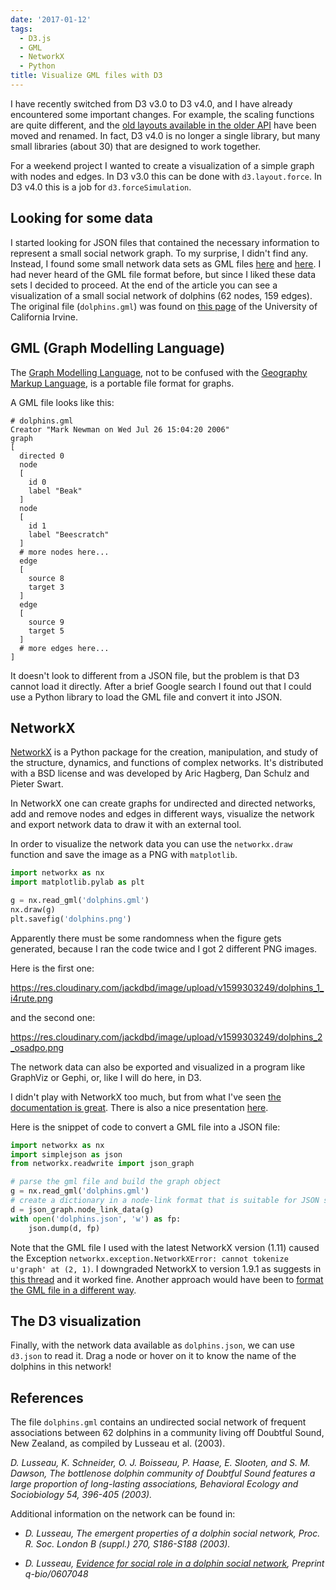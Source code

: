 ```yaml
---
date: '2017-01-12'
tags:
  - D3.js
  - GML
  - NetworkX
  - Python
title: Visualize GML files with D3
---
```


I have recently switched from D3 v3.0 to D3 v4.0, and I have already encountered some important changes. For example, the scaling functions are quite different, and the [old layouts available in the older API](https://github.com/d3/d3-3.x-api-reference/blob/master/Layouts.md) have been moved and renamed. In fact, D3 v4.0 is no longer a single library, but many small libraries (about 30) that are designed to work together.

For a weekend project I wanted to create a visualization of a simple graph with nodes and edges. In D3 v3.0 this can be done with `d3.layout.force`. In D3 v4.0 this is a job for `d3.forceSimulation`.

## Looking for some data

I started looking for JSON files that contained the necessary information to represent a small social network graph. To my surprise, I didn't find any. Instead, I found some small network data sets as GML files [here](https://networkdata.ics.uci.edu/index.php) and [here](https://www-personal.umich.edu/~mejn/netdata/). I had never heard of the GML file format before, but since I liked these data sets I decided to proceed. At the end of the article you can see a visualization of a small social network of dolphins (62 nodes, 159 edges). The original file (`dolphins.gml`) was found on [this page](https://networkdata.ics.uci.edu/data.php?id=6) of the University of California Irvine.

## GML (Graph Modelling Language)

The [Graph Modelling Language](https://networkx.github.io/documentation/networkx-1.10/reference/readwrite.gml.html), not to be confused with the [Geography Markup Language](https://en.wikipedia.org/wiki/Geography_Markup_Language), is a portable file format for graphs.

A GML file looks like this:

```shell
# dolphins.gml
Creator "Mark Newman on Wed Jul 26 15:04:20 2006"
graph
[
  directed 0
  node
  [
    id 0
    label "Beak"
  ]
  node
  [
    id 1
    label "Beescratch"
  ]
  # more nodes here...
  edge
  [
    source 8
    target 3
  ]
  edge
  [
    source 9
    target 5
  ]
  # more edges here...
]
```

It doesn't look to different from a JSON file, but the problem is that D3 cannot load it directly. After a brief Google search I found out that I could use a Python library to load the GML file and convert it into JSON.

## NetworkX

[NetworkX](https://networkx.readthedocs.io/en/networkx-1.11/index.html) is a Python package for the creation, manipulation, and study of the structure, dynamics, and functions of complex networks. It's distributed with a BSD license and was developed by Aric Hagberg, Dan Schulz and Pieter Swart.

In NetworkX one can create graphs for undirected and directed networks, add and remove nodes and edges in different ways, visualize the network and export network data to draw it with an external tool.

In order to visualize the network data you can use the `networkx.draw` function and save the image as a PNG with `matplotlib`.

```python
import networkx as nx
import matplotlib.pylab as plt

g = nx.read_gml('dolphins.gml')
nx.draw(g)
plt.savefig('dolphins.png')
```

Apparently there must be some randomness when the figure gets generated, because I ran the code twice and I got 2 different PNG images.

Here is the first one:

https://res.cloudinary.com/jackdbd/image/upload/v1599303249/dolphins_1_i4rute.png

and the second one:

https://res.cloudinary.com/jackdbd/image/upload/v1599303249/dolphins_2_osadpo.png

The network data can also be exported and visualized in a program like GraphViz or Gephi, or, like I will do here, in D3.

I didn't play with NetworkX too much, but from what I've seen [the documentation is great](https://networkx.readthedocs.io/en/networkx-1.11/tutorial/). There is also a nice presentation [here](https://www.cl.cam.ac.uk/~cm542/teaching/2010/stna-pdfs/stna-lecture8.pdf).

Here is the snippet of code to convert a GML file into a JSON file:

```python
import networkx as nx
import simplejson as json
from networkx.readwrite import json_graph

# parse the gml file and build the graph object
g = nx.read_gml('dolphins.gml')
# create a dictionary in a node-link format that is suitable for JSON serialization
d = json_graph.node_link_data(g)
with open('dolphins.json', 'w') as fp:
    json.dump(d, fp)
```

Note that the GML file I used with the latest NetworkX version (1.11) caused the Exception `networkx.exception.NetworkXError: cannot tokenize u'graph' at (2, 1)`. I downgraded NetworkX to version 1.9.1 as suggests in [this thread](https://www.bountysource.com/issues/27097685-problem-reading-gml-file) and it worked fine. Another approach would have been to [format the GML file in a different way](https://stackoverflow.com/questions/32895291/unexpected-error-reading-gml-graph/37819717#37819717).

## The D3 visualization

Finally, with the network data available as `dolphins.json`, we can use `d3.json` to read it. Drag a node or hover on it to know the name of the dolphins in this network!

<figure class="dolphins-graph"></figure>

## References

The file `dolphins.gml` contains an undirected social network of frequent associations between 62 dolphins in a community living off Doubtful Sound,
New Zealand, as compiled by Lusseau et al. (2003).

_D. Lusseau, K. Schneider, O. J. Boisseau, P. Haase, E. Slooten, and S. M. Dawson, The bottlenose dolphin community of Doubtful Sound features a large proportion of long-lasting associations, Behavioral Ecology and Sociobiology 54, 396-405 (2003)._

Additional information on the network can be found in:

- _D. Lusseau, The emergent properties of a dolphin social network, Proc. R. Soc. London B (suppl.) 270, S186-S188 (2003)._

- _D. Lusseau, [Evidence for social role in a dolphin social network](https://arxiv.org/abs/q-bio.PE/0607048), Preprint q-bio/0607048_
